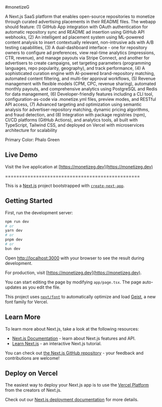 #monetizeG


A Next.js SaaS platform that enables open-source repositories to monetize through curated advertising placements in their README files. The webapp should feature: 
(1) GitHub App integration with OAuth authentication for automatic repository sync and README ad insertion using GitHub API webhooks, (2) An intelligent ad placement system using ML-powered content analysis to insert contextually relevant, non-intrusive ads with A/B testing capabilities, 
(3) A dual-dashboard interface - one for repository owners to configure ad preferences, view real-time analytics (impressions, CTR, revenue), and manage payouts via Stripe Connect, and another for advertisers to create campaigns, set targeting parameters (programming languages, repo popularity, geography), and track performance, 
(4) A sophisticated curation engine with AI-powered brand-repository matching, automated content filtering, and multi-tier approval workflows, 
(5) Revenue management with flexible models (CPM, CPC, revenue sharing), automated monthly payouts, and comprehensive analytics using PostgreSQL and Redis for data management, 
(6) Developer-friendly features including a CLI tool, configuration-as-code via .monetize.yml files, preview modes, and RESTful API access, 
(7) Advanced targeting and optimization using semantic analysis for advertiser-repository matching, dynamic pricing algorithms, and fraud detection, and 
(8) Integration with package registries (npm), CI/CD platforms (GitHub Actions), and analytics tools, all built with TypeScript, Tailwind CSS, and deployed on Vercel with microservices architecture for scalability



Primary Color: Phalo Green

## Live Demo

Visit the live application at [https://monetizeg.dev](https://monetizeg.dev)


================================================



This is a [Next.js](https://nextjs.org) project bootstrapped with [`create-next-app`](https://nextjs.org/docs/app/api-reference/cli/create-next-app).

## Getting Started

First, run the development server:

```bash
npm run dev
# or
yarn dev
# or
pnpm dev
# or
bun dev
```

Open [http://localhost:3000](http://localhost:3000) with your browser to see the result during development.

For production, visit [https://monetizeg.dev](https://monetizeg.dev).

You can start editing the page by modifying `app/page.tsx`. The page auto-updates as you edit the file.

This project uses [`next/font`](https://nextjs.org/docs/app/building-your-application/optimizing/fonts) to automatically optimize and load [Geist](https://vercel.com/font), a new font family for Vercel.

## Learn More

To learn more about Next.js, take a look at the following resources:

- [Next.js Documentation](https://nextjs.org/docs) - learn about Next.js features and API.
- [Learn Next.js](https://nextjs.org/learn) - an interactive Next.js tutorial.

You can check out [the Next.js GitHub repository](https://github.com/vercel/next.js) - your feedback and contributions are welcome!

## Deploy on Vercel

The easiest way to deploy your Next.js app is to use the [Vercel Platform](https://vercel.com/new?utm_medium=default-template&filter=next.js&utm_source=create-next-app&utm_campaign=create-next-app-readme) from the creators of Next.js.

Check out our [Next.js deployment documentation](https://nextjs.org/docs/app/building-your-application/deploying) for more details.
